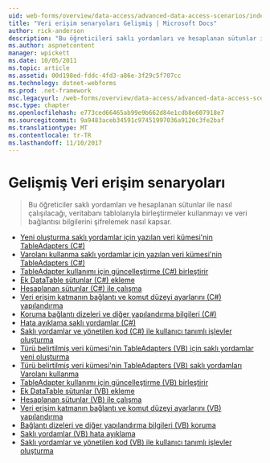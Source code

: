 ```yaml
---
uid: web-forms/overview/data-access/advanced-data-access-scenarios/index
title: "Veri erişim senaryoları Gelişmiş | Microsoft Docs"
author: rick-anderson
description: "Bu öğreticileri saklı yordamları ve hesaplanan sütunlar ile nasıl çalışılacağı, veritabanı tablolarıyla birleştirmeler kullanmayı ve veri bağlantı bilgileri şifrelemek nasıl ele..."
ms.author: aspnetcontent
manager: wpickett
ms.date: 10/05/2011
ms.topic: article
ms.assetid: 00d198ed-fddc-4fd3-a86e-3f29c5f707cc
ms.technology: dotnet-webforms
ms.prod: .net-framework
msc.legacyurl: /web-forms/overview/data-access/advanced-data-access-scenarios
msc.type: chapter
ms.openlocfilehash: e773ced66465ab99e9b662d84e1cdb8e607918e7
ms.sourcegitcommit: 9a9483aceb34591c97451997036a9120c3fe2baf
ms.translationtype: MT
ms.contentlocale: tr-TR
ms.lasthandoff: 11/10/2017
---
```

<a name="advanced-data-access-scenarios"></a>Gelişmiş Veri erişim senaryoları
====================
> Bu öğreticiler saklı yordamları ve hesaplanan sütunlar ile nasıl çalışılacağı, veritabanı tablolarıyla birleştirmeler kullanmayı ve veri bağlantısı bilgilerini şifrelemek nasıl kapsar.


- [Yeni oluşturma saklı yordamlar için yazılan veri kümesi'nin TableAdapters (C#)](creating-new-stored-procedures-for-the-typed-dataset-s-tableadapters-cs.md)
- [Varolanı kullanma saklı yordamlar için yazılan veri kümesi'nin TableAdapters (C#)](using-existing-stored-procedures-for-the-typed-dataset-s-tableadapters-cs.md)
- [TableAdapter kullanımı için güncelleştirme (C#) birleştirir](updating-the-tableadapter-to-use-joins-cs.md)
- [Ek DataTable sütunlar (C#) ekleme](adding-additional-datatable-columns-cs.md)
- [Hesaplanan sütunlar (C#) ile çalışma](working-with-computed-columns-cs.md)
- [Veri erişim katmanın bağlantı ve komut düzeyi ayarlarını (C#) yapılandırma](configuring-the-data-access-layer-s-connection-and-command-level-settings-cs.md)
- [Koruma bağlantı dizeleri ve diğer yapılandırma bilgileri (C#)](protecting-connection-strings-and-other-configuration-information-cs.md)
- [Hata ayıklama saklı yordamlar (C#)](debugging-stored-procedures-cs.md)
- [Saklı yordamlar ve yönetilen kod (C#) ile kullanıcı tanımlı işlevler oluşturma](creating-stored-procedures-and-user-defined-functions-with-managed-code-cs.md)
- [Türü belirtilmiş veri kümesi'nin TableAdapters (VB) için saklı yordamlar yeni oluşturma](creating-new-stored-procedures-for-the-typed-dataset-s-tableadapters-vb.md)
- [Türü belirtilmiş veri kümesi'nin TableAdapters (VB) saklı yordamları Varolanı kullanma](using-existing-stored-procedures-for-the-typed-dataset-s-tableadapters-vb.md)
- [TableAdapter kullanımı için güncelleştirme (VB) birleştirir](updating-the-tableadapter-to-use-joins-vb.md)
- [Ek DataTable sütunlar (VB) ekleme](adding-additional-datatable-columns-vb.md)
- [Hesaplanan sütunlar (VB) ile çalışma](working-with-computed-columns-vb.md)
- [Veri erişim katmanın bağlantı ve komut düzeyi ayarlarını (VB) yapılandırma](configuring-the-data-access-layer-s-connection-and-command-level-settings-vb.md)
- [Bağlantı dizeleri ve diğer yapılandırma bilgileri (VB) koruma](protecting-connection-strings-and-other-configuration-information-vb.md)
- [Saklı yordamlar (VB) hata ayıklama](debugging-stored-procedures-vb.md)
- [Saklı yordamlar ve yönetilen kod (VB) ile kullanıcı tanımlı işlevler oluşturma](creating-stored-procedures-and-user-defined-functions-with-managed-code-vb.md)
